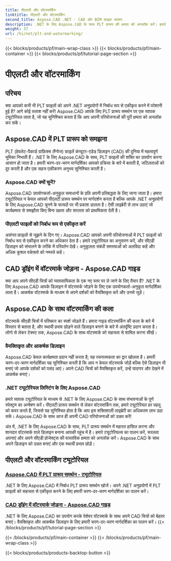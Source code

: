 ```yaml
---
title: पीएलटी और वॉटरमार्किंग
linktitle: पीएलटी और वॉटरमार्किंग
second_title: Aspose.CAD .NET - CAD और BIM फ़ाइल स्वरूप
description: .NET के लिए Aspose.CAD के साथ PLT प्रारूप की क्षमता को अनलॉक करें। हमारे चरण-दर-चरण ट्यूटोरियल के साथ आसानी से पीएलटी फ़ाइलों को अपने एप्लिकेशन में एकीकृत करें।
weight: 37
url: /hi/net/plt-and-watermarking/
---
```


{{< blocks/products/pf/main-wrap-class >}}
{{< blocks/products/pf/main-container >}}
{{< blocks/products/pf/tutorial-page-section >}}

# पीएलटी और वॉटरमार्किंग


## परिचय

क्या आपको कभी भी PLT फ़ाइलों को अपने .NET अनुप्रयोगों में निर्बाध रूप से एकीकृत करने में परेशानी हुई है? आगे कोई तलाश नहीं करें! Aspose.CAD आपके लिए PLT प्रारूप समर्थन पर एक व्यापक ट्यूटोरियल लाता है, जो यह सुनिश्चित करता है कि आप अपनी परियोजनाओं की पूरी क्षमता को अनलॉक कर सकें।

## Aspose.CAD में PLT प्रारूप को समझना

PLT (हेवलेट-पैकार्ड ग्राफ़िक्स लैंग्वेज) फ़ाइलें कंप्यूटर-एडेड डिज़ाइन (CAD) की दुनिया में महत्वपूर्ण भूमिका निभाती हैं। .NET के लिए Aspose.CAD के साथ, PLT फ़ाइलों की शक्ति का उपयोग करना आसान हो जाता है। हमारी चरण-दर-चरण मार्गदर्शिका आपको प्रक्रिया के बारे में बताती है, जटिलताओं को दूर करती है और एक सहज एकीकरण अनुभव सुनिश्चित करती है।

### Aspose.CAD क्यों चुनें?

Aspose.CAD उपयोगकर्ता-अनुकूल समाधानों के प्रति अपनी प्रतिबद्धता के लिए जाना जाता है। हमारा ट्यूटोरियल न केवल आपको पीएलटी प्रारूप समर्थन पर मार्गदर्शन करता है बल्कि आपके .NET अनुप्रयोगों के लिए Aspose.CAD चुनने के फायदों पर भी प्रकाश डालता है। ऐसी लाइब्रेरी से लाभ उठाएं जो कार्यक्षमता से समझौता किए बिना दक्षता और सरलता को प्राथमिकता देती है।

### पीएलटी फाइलों को निर्बाध रूप से एकीकृत करें

असंगत फ़ाइलों से जूझने के दिन गए। Aspose.CAD आपको अपनी परियोजनाओं में PLT फ़ाइलों को निर्बाध रूप से एकीकृत करने का अधिकार देता है। हमारे ट्यूटोरियल का अनुसरण करें, और सीएडी डिज़ाइन को संभालने के तरीके में परिवर्तन देखें। अनुकूलता संबंधी समस्याओं को अलविदा कहें और अधिक कुशल वर्कफ़्लो को नमस्ते कहें।

## CAD ड्रॉइंग में वॉटरमार्क जोड़ना - Aspose.CAD गाइड

क्या आप अपने सीएडी चित्रों को व्यावसायिकता के एक नए स्तर पर ले जाने के लिए तैयार हैं? .NET के लिए Aspose.CAD आपके डिज़ाइन में वॉटरमार्क जोड़ने के लिए एक उपयोगकर्ता-अनुकूल मार्गदर्शिका लाता है। आकर्षक वॉटरमार्क के माध्यम से अपने दर्शकों को वैयक्तिकृत करें और उनसे जुड़ें।

## Aspose.CAD के साथ वॉटरमार्किंग की कला

वॉटरमार्क सीएडी चित्रों में परिष्कार का स्पर्श जोड़ते हैं। हमारा गाइड वॉटरमार्किंग की कला के बारे में विस्तार से बताता है, और स्थायी प्रभाव छोड़ने वाले डिज़ाइन बनाने के बारे में अंतर्दृष्टि प्रदान करता है। लोगो से लेकर टेक्स्ट तक, Aspose.CAD के साथ वॉटरमार्क को सहजता से शामिल करना सीखें।

### वैयक्तिकृत और आकर्षक डिज़ाइन

Aspose.CAD केवल कार्यक्षमता प्रदान नहीं करता है; यह रचनात्मकता का द्वार खोलता है। हमारी चरण-दर-चरण मार्गदर्शिका यह सुनिश्चित करती है कि आप न केवल वॉटरमार्क जोड़ें बल्कि ऐसे डिज़ाइन भी बनाएं जो आपके दर्शकों को पसंद आएं। अपने CAD चित्रों को वैयक्तिकृत करें, उन्हें यादगार और देखने में आकर्षक बनाएं।

### .NET ट्यूटोरियल लिस्टिंग के लिए Aspose.CAD

हमारे व्यापक ट्यूटोरियल के माध्यम से .NET के लिए Aspose.CAD के साथ संभावनाओं के पूर्ण स्पेक्ट्रम का अन्वेषण करें। पीएलटी प्रारूप समर्थन से लेकर वॉटरमार्किंग तक, हमारे ट्यूटोरियल हर पहलू को कवर करते हैं, जिससे यह सुनिश्चित होता है कि आप इस शक्तिशाली लाइब्रेरी का अधिकतम लाभ उठा सकें। Aspose.CAD के साथ आज ही अपनी CAD परियोजनाओं को उन्नत करें!

अंत में, .NET के लिए Aspose.CAD के साथ, PLT प्रारूप समर्थन में महारत हासिल करना और शानदार वॉटरमार्क वाले डिज़ाइन बनाना आपकी पहुंच में है। हमारे ट्यूटोरियल्स का पालन करें, सरलता अपनाएं और अपने सीएडी प्रोजेक्ट्स की वास्तविक क्षमता को अनलॉक करें। Aspose.CAD के साथ अपने डिज़ाइन को उन्नत बनाएं और एक स्थायी प्रभाव छोड़ें।
## पीएलटी और वॉटरमार्किंग ट्यूटोरियल
### [Aspose.CAD में PLT प्रारूप समर्थन - ट्यूटोरियल](./plt-format-support-in-aspose-cad/)
.NET के लिए Aspose.CAD में निर्बाध PLT प्रारूप समर्थन खोजें। अपने .NET अनुप्रयोगों में PLT फ़ाइलों को सहजता से एकीकृत करने के लिए हमारी चरण-दर-चरण मार्गदर्शिका का पालन करें।
### [CAD ड्रॉइंग में वॉटरमार्क जोड़ना - Aspose.CAD गाइड](./adding-watermarks-to-cad-drawings/)
.NET के लिए Aspose.CAD का उपयोग करके पेशेवर वॉटरमार्क के साथ अपने CAD चित्रों को बेहतर बनाएं। वैयक्तिकृत और आकर्षक डिज़ाइन के लिए हमारी चरण-दर-चरण मार्गदर्शिका का पालन करें।
{{< /blocks/products/pf/tutorial-page-section >}}

{{< /blocks/products/pf/main-container >}}
{{< /blocks/products/pf/main-wrap-class >}}

{{< blocks/products/products-backtop-button >}}
